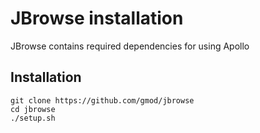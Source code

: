 # JBrowse installation

JBrowse contains required dependencies for using Apollo

## Installation
	
    git clone https://github.com/gmod/jbrowse
    cd jbrowse
    ./setup.sh
